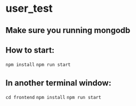 # user_test

## Make sure you running mongodb

## How to start:

`npm install`
`npm run start`

## In another terminal window:

`cd frontend`
`npm install`
`npm run start`